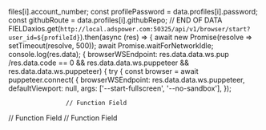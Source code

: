 files[i].account_number;
        const profilePassword = data.profiles[i].password;
        const githubRoute = data.profiles[i].githubRepo;
        // END OF DATA FIELDaxios.get(`http://local.adspower.com:50325/api/v1/browser/start?user_id=${profileId}`).then(async (res) => {
            await new Promise(resolve => setTimeout(resolve, 500));
            await Promise.waitForNetworkIdle;
            console.log(res.data);
                        { browserWSEndpoint: res.data.data.ws.pup
                    /res.data.code == 0 && res.data.data.ws.puppeteer && res.data.data.ws.puppeteer) {
                try {
                    const browser = await puppeteer.connect(
                        { browserWSEndpoint: res.data.data.ws.puppeteer, defaultViewport: null, args: ['--start-fullscreen', '--no-sandbox'],  });
                        
                    // Function Field
// Function Field
// Function Field
